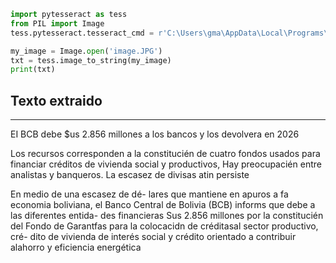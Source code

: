 ```python
import pytesseract as tess
from PIL import Image
tess.pytesseract.tesseract_cmd = r'C:\Users\gma\AppData\Local\Programs\Tesseract-OCR\tesseract.exe'

my_image = Image.open('image.JPG')
txt = tess.image_to_string(my_image)
print(txt)
```

## Texto extraido
---
EI BCB debe $us 2.856 millones a los bancos y los devolvera en 2026

Los recursos corresponden a la constitucién de cuatro fondos usados para financiar créditos de vivienda
social y productivos, Hay preocupacién entre analistas y banqueros. La escasez de divisas atin persiste

En medio de una escasez de dé-
lares que mantiene en apuros a
fa economia boliviana, el Banco
Central de Bolivia (BCB) informs
que debe a las diferentes entida-
des financieras Sus 2.856 millones
por la constitucién del Fondo de
Garantfas para la colocacidn de
créditasal sector productivo, cré-
dito de vivienda de interés social
y crédito orientado a contribuir
alahorro y eficiencia energética

